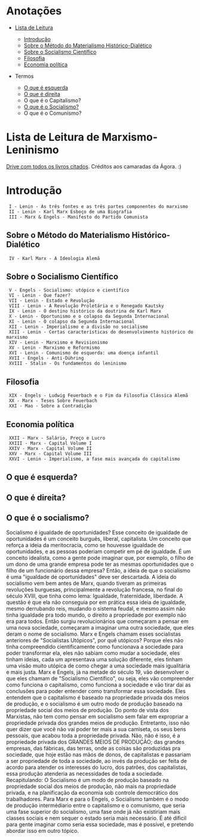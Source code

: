 # Anotações

* [Lista de Leitura](#Lista-de-Leitura-de-Marxismo-Leninismo)
  * [Introdução](#Introdução)
  * [Sobre o Método do Materialismo Histórico-Dialético](#Sobre-o-Método-do-Materialismo-Histórico-Dialético)
  * [Sobre o Socialismo Científico](#Sobre-o-Socialismo-Científico)
  * [Filosofia](#Filosofia)
  * [Economia política](#Economia-política)

 * Termos
   * [O que é esquerda](#O-que-é-esquerda)
   * [O que é direita](#O-que-é-direita)
   * O que é o Capitalismo?
   * [O que é o Socialismo?](#o-que-é-o-socialismo)
   * O que é o Comunismo?
  
# Lista de Leitura de Marxismo-Leninismo
[Drive com todos os livros citados](https://drive.google.com/drive/u/3/folders/1SHMSxLaS4_ddJQbIO-f7gxZphqber2BM). Créditos aos camaradas da Ágora. :)
# Introdução
     I - Lenin - As três fontes e as três partes componentes do marxismo 
     II - Lenin - Karl Marx Esboço de uma Biografia 
     III - Marx & Engels - Manifesto do Partido Comunista
 ## Sobre o Método do Materialismo Histórico-Dialético
     IV - Karl Marx - A Ideologia Alemã
 ## Sobre o Socialismo Científico
     V - Engels - Socialismo: utópico e científico 
     VI - Lenin - Que fazer?
     VII - Lenin - Estado e Revolução
     VIII - Lenin - A Revolução Proletária e o Renegado Kautsky
     IX - Lenin - O destino histórico da doutrina de Karl Marx
     X - Lenin - Oportunismo e o colapso da Segunda Internacional 
     XI - Lenin - O colapso da Segunda Internacional 
     XII - Lenin - Imperialismo e a divisão no socialismo
     XIII - Lenin - Certas características do desenvolvimento histórico do marxismo
     XIV - Lenin - Marxismo e Revisionismo 
     XV - Lenin - Marxismo e Reformismo 
     XVI - Lenin - Comunismo de esquerda: uma doença infantil
     XVII - Engels - Anti-Dühring
     XVIII - Stalin - Os fundamentos do leninismo

 ## Filosofia
     XIX - Engels - Ludwig Feuerbach e o Fim da Filosofia Clássica Alemã
     XX - Marx - Teses Sobre Feuerbach
     XXI - Mao - Sobre a Contradição
 ## Economia política
     XXII - Marx - Salário, Preço e Lucro
     XXIII - Marx - Capital Volume I
     XXIV - Marx - Capital Volume II
     XXV - Marx - Capital Volume III
     XXVI - Lenin - Imperialismo, a fase mais avançada do capitalismo
     
## O que é esquerda?

## O que é direita?

## O que é o socialismo?

Socialismo é igualdade de oportunidades? Esse conceito de igualdade de oportunidades é um conceito burguês, liberal, capitalista. Um conceito que reforça a ideia da meritocracia, como se houvesse igualdade de oportunidades, e as pessoas poderiam competir em pé de igualdade. É um conceito idealista, como a gente pode imaginar que, por exemplo, o filho de um dono de uma grande empresa pode ter as mesmas oportunidades que o filho de um funcionário dessa empresa? Então, a ideia de que o socialismo é uma "igualdade de oportunidades" deve ser descartada. A ideia do socialismo vem bem antes de Marx, quando tiveram as primeiras revoluções burguesas, principalmente a revolução francesa, no final do século XVIII, que tinha como lema: Igualdade, fraternidade, liberdade. A questão é que ela não conseguia por em prática essa ideia de igualdade, mesmo derrubando reis, mudando o sistema feudal, e mesmo assim não tinha igualdade pra todo mundo, o direito a propriedade por exemplo não era para todos. Então surgiu revolucionários que começaram a pensar em uma nova sociedade, começaram a imaginar uma outra sociedade, que eles deram o nome de socialismo. Marx e Engels chamam esses socialistas anteriores de "Socialistas Utópicos", por quê utópicos? Porque eles não tinha compreendido cientificamente como funcionava a sociedade para poder transformar ela, eles não sabiam como mudar a sociedade, eles tinham ideias, cada um apresentava uma solução diferente, eles tinham uma visão muito utópica de como chegar a uma sociedade mais igualitária e mais justa. Marx e Engels, já na metade do século 19, vão desenvolver o que eles chamam de "Socialismo Científico", ou seja, eles vão compreender como funciona o capitalismo, como funciona a sociedade e vão tirar dai as conclusões para poder entender como transformar essa sociedade. Eles entendem que o capitalismo é baseado na propriedade privada dos meios de produção, e o socialismo é um outro modo de produção baseado na propriedade social dos meios de produção. Do ponto de vista dos Marxistas, não tem como pensar em socialismo sem falar em expropriar a propriedade privada dos grandes meios de produção. Entretanto, isso não quer dizer que você não vai poder ter mais a sua camiseta, os seus bens pessoais, que acabou toda a propriedade privada. Não, não é isso, é a propriedade privada dos GRANDES MEIOS DE PRODUÇÃO; das grandes empresas, das fábricas, das terras, onde as coisas são produzidas pra sociedade, que hoje estão nas mãos de donos, de capitalistas e passariam a ser propriedade de toda a sociedade, ao invés da produção ser feita de acordo para atender os interesses do lucro, dos patrões, dos capitalistas, essa produção atenderia as necessidades de toda a sociedade. Recapitulando: O Socialismo é um modo de produção baseado na propriedade social dos meios de produção, não mais na propriedade privada, e na planificação da economia sob controle democrático dos trabalhadores. Para Marx e para o Engels, o Socialismo também é o modo de produção intermédiario entre o capitalismo e o comunismo, que seria uma fase superior do socialismo, uma fase onde já não existiriam mais classes sociais e nem sequer o estado seria mais necessário. É até díficil para gente imaginar como seria essa sociedade, mas é possível, e pretendo abordar isso em outro tópico. 
